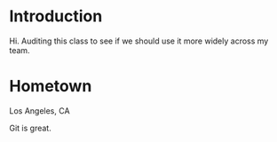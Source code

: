 # Introduction
Hi. Auditing this class to see if we should use it more widely across my team.

# Hometown
Los Angeles, CA

Git is great.